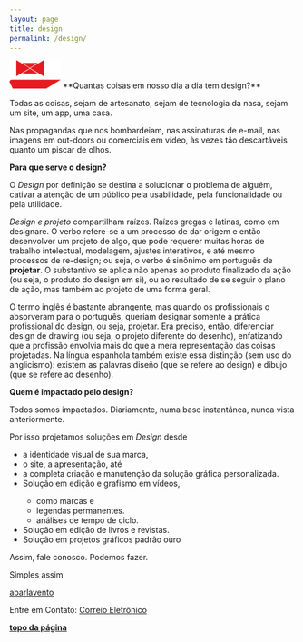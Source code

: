 ```yaml
---
layout: page
title: design
permalink: /design/
---
```

<div id="top"></div>
<img src="/assets/abarlavento.png" alt="Abarlavento Icon" style="width:90px;height:50px;">
**Quantas coisas em nosso dia a dia tem design?**

Todas as coisas, sejam de artesanato, sejam de tecnologia da nasa, sejam
um site, um app, uma casa. 

Nas propagandas que nos bombardeiam, nas assinaturas de e-mail, nas imagens em out-doors ou comerciais em vídeo, às vezes
tão descartáveis quanto um piscar de olhos. 

**Para que serve o design?**

O *Design* por definição se destina a solucionar o problema de alguém, cativar a atenção de um público pela 
usabilidade, pela funcionalidade ou pela utilidade.

*Design e projeto* compartilham raízes. Raízes gregas e latinas, como em designare. O verbo refere-se a um 
processo de dar origem e então desenvolver um projeto de algo, que pode requerer muitas horas de trabalho 
intelectual, modelagem, ajustes interativos, e até mesmo processos de re-design; ou seja, o verbo é sinônimo em 
português de **projetar**. O substantivo se aplica não apenas ao produto finalizado da ação (ou seja, o produto 
do design em si), ou ao resultado de se seguir o plano de ação, mas também ao projeto de uma forma geral.

O termo inglês é bastante abrangente, mas quando os profissionais o absorveram para o português, queriam
 designar somente a prática profissional do design, ou seja, projetar. Era preciso, então, diferenciar design de
 drawing (ou seja, o projeto diferente do desenho), enfatizando que a profissão envolvia mais do que a mera 
 representação das coisas projetadas. Na língua espanhola também existe essa distinção (sem uso do anglicismo): 
 existem as palavras diseño (que se refere ao design) e dibujo (que se refere ao desenho).

**Quem é impactado pelo design?**

Todos somos impactados. Diariamente, numa base instantânea, nunca vista anteriormente.

Por isso projetamos soluções em *Design* desde 
<ul>
	<li>a identidade visual de sua marca,</li>
	<li>o site, a apresentação, até </li>
	<li>a completa criação e manutenção da solução gráfica personalizada.</li>
	<li>Solução em edição e grafismo em vídeos,</li>
	<ul>
		<li>como marcas e</li> 
		<li>legendas permanentes.</li>
		<li>análises de tempo de ciclo.</li>
	</ul>	
	<li>Solução em edição de livros e revistas.</li>
	<li>Solução em projetos gráficos padrão ouro</li>
</ul>

Assim, fale conosco. Podemos fazer.

Simples assim

[abarlavento](http://www.abarlavento.com)

Entre em Contato:
<a href="mailto:abarlavento@abarlavento.com">Correio Eletrônico</a>

<a href="#top">**topo da página**</a>
